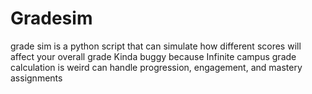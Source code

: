 # Gradesim

grade sim is a python script that can simulate how different scores will affect your overall grade
Kinda buggy because Infinite campus grade calculation is weird
can handle progression, engagement, and mastery assignments
